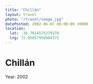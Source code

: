 ```yaml
---
title: "Chillán"
layout: travel
photo: "/travel/image.jpg"
datePosted: 2002-06-07 00:00:00 +0000
location:
  lat: -36.7014575279178
  lng: 72.05657958984375
---
```

# Chillán



Year: 2002
